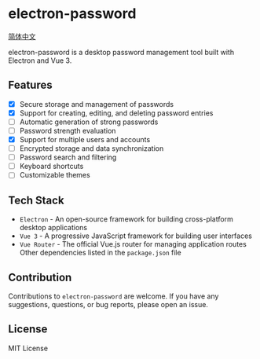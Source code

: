# electron-password

[简体中文](./README.zh-cn.md)

electron-password is a desktop password management tool built with Electron and Vue 3.

## Features

- [x] Secure storage and management of passwords
- [x] Support for creating, editing, and deleting password entries
- [ ] Automatic generation of strong passwords
- [ ] Password strength evaluation
- [x] Support for multiple users and accounts
- [ ] Encrypted storage and data synchronization
- [ ] Password search and filtering
- [ ] Keyboard shortcuts
- [ ] Customizable themes

## Tech Stack

- `Electron` - An open-source framework for building cross-platform desktop applications
- `Vue 3` - A progressive JavaScript framework for building user interfaces
- `Vue Router` - The official Vue.js router for managing application routes
  Other dependencies listed in the `package.json` file

## Contribution

Contributions to `electron-password` are welcome. If you have any suggestions, questions, or bug reports, please open an issue.

## License

MIT License
